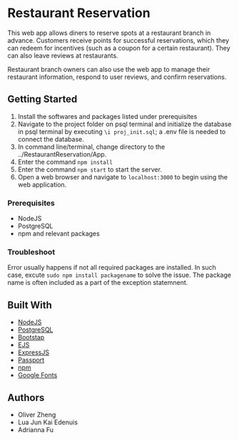 # Restaurant Reservation
This web app allows diners to reserve spots at a restaurant branch in advance. Customers receive points for successful reservations, which they can redeem for incentives (such as a coupon for a certain restaurant). They can also leave reviews at restaurants.

Restaurant branch owners can also use the web app to manage their restaurant information, respond to user reviews, and confirm reservations.

## Getting Started

1. Install the softwares and packages listed under prerequisites
2. Navigate to the project folder on psql terminal and initialize the database in psql terminal by executing `\i proj_init.sql`; a .env file is needed to connect the database.
3. In command line/terminal, change directory to the ../RestaurantReservation/App.  
4. Enter the command `npm install`
5. Enter the command `npm start` to start the server.
6. Open a web browser and navigate to `localhost:3000` to begin using the web application.


### Prerequisites
- NodeJS
- PostgreSQL
- npm and relevant packages

### Troubleshoot
Error usually happens if not all required packages are installed. In such case, excute `sudo npm install packagename` to solve the issue. The package name is often included as a part of the exception statemnent.


## Built With
* [NodeJS](https://nodejs.org/api/)
* [PostgreSQL](https://www.postgresql.org/docs/current/index.html)
* [Bootstap](https://getbootstrap.com/docs/4.2/getting-started/introduction/)
* [EJS](https://www.ejs.co/#docs)
* [ExpressJS](https://expressjs.com/en/4x/api.html)
* [Passport](http://www.passportjs.org/)
* [npm](https://www.npmjs.com/)
* [Google Fonts](https://fonts.google.com/)

## Authors
* Oliver Zheng
* Lua Jun Kai Edenuis
* Adrianna Fu
